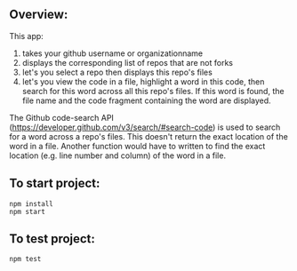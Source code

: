 ## Overview:
This app:
1) takes your github username or organizationname
2) displays the corresponding list of repos that are not forks
3) let's you select a repo then displays this repo's files
4) let's you view the code in a file, highlight a word in this code, then search for this word across all this repo's files.  If this word is found, the file name and the code fragment containing the word are displayed.

The Github code-search API (https://developer.github.com/v3/search/#search-code) is used to search for a word across a repo's files. This doesn't return the exact location of the word in a file. Another function would have to written to find the exact location (e.g. line number and column) of the word in a file.


## To start project:
```
npm install
npm start
```

## To test project:
```
npm test
```